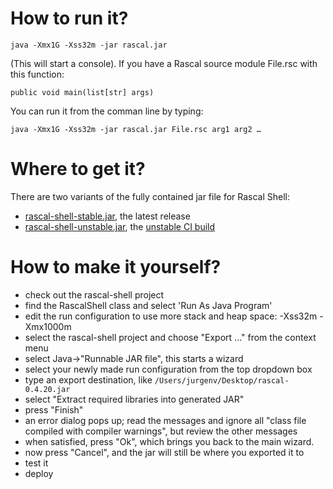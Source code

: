 # How to run it?

	java -Xmx1G -Xss32m -jar rascal.jar

(This will start a console). If you have a Rascal source module File.rsc with this function:

	public void main(list[str] args)

You can run it from the comman line by typing:

	java -Xmx1G -Xss32m -jar rascal.jar File.rsc arg1 arg2 …

# Where to get it?

There are two variants of the fully contained jar file for Rascal Shell: 
- [rascal-shell-stable.jar](http://update.rascal-mpl.org/console/rascal-shell-stable.jar), the latest release
- [rascal-shell-unstable.jar](http://update.rascal-mpl.org/console/rascal-shell-unstable.jar), the [unstable CI build](build.rascal-mpl.org/job/rascal-shell)


# How to make it yourself?

- check out the rascal-shell project
- find the RascalShell class and select 'Run As Java Program'
- edit the run configuration to use more stack and heap space: -Xss32m -Xmx1000m
- select the rascal-shell project and choose "Export ..." from the context menu
- select Java->"Runnable JAR file", this starts a wizard
- select your newly made run configuration from the top dropdown box
- type an export destination, like ``/Users/jurgenv/Desktop/rascal-0.4.20.jar``
- select "Extract required libraries into generated JAR"
- press "Finish"
- an error dialog pops up; read the messages and ignore all "class file compiled with compiler warnings", but review the other messages
- when satisfied, press "Ok", which brings you back to the main wizard.
- now press "Cancel", and the jar will still be where you exported it to
- test it
- deploy

